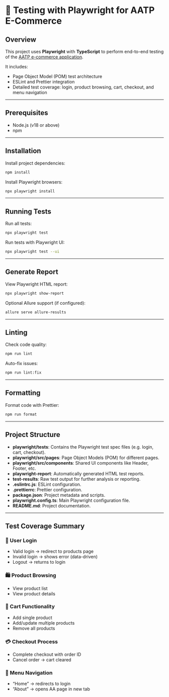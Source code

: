 # 🧪 Testing with Playwright for AATP E-Commerce

## Overview

This project uses **Playwright** with **TypeScript** to perform end-to-end testing of the [AATP e-commerce application](https://aatp.vercel.app/).

It includes:

- Page Object Model (POM) test architecture
- ESLint and Prettier integration
- Detailed test coverage: login, product browsing, cart, checkout, and menu navigation

---

## Prerequisites

- Node.js (v18 or above)
- npm

---

## Installation

Install project dependencies:

```sh
npm install
```

Install Playwright browsers:

```sh
npx playwright install
```

---

## Running Tests

Run all tests:

```sh
npx playwright test
```

Run tests with Playwright UI:

```sh
npx playwright test --ui
```

---

## Generate Report

View Playwright HTML report:

```sh
npx playwright show-report
```

Optional Allure support (if configured):

```sh
allure serve allure-results
```

---

## Linting

Check code quality:

```sh
npm run lint
```

Auto-fix issues:

```sh
npm run lint:fix
```

---

## Formatting

Format code with Prettier:

```sh
npm run format
```

---

## Project Structure

- **playwright/tests**: Contains the Playwright test spec files (e.g. login, cart, checkout).
- **playwright/src/pages**: Page Object Models (POM) for different pages.
- **playwright/src/components**: Shared UI components like Header, Footer, etc.
- **playwright-report**: Automatically generated HTML test reports.
- **test-results**: Raw test output for further analysis or reporting.
- **.eslintrc.js**: ESLint configuration.
- **.prettierrc**: Prettier configuration.
- **package.json**: Project metadata and scripts.
- **playwright.config.ts**: Main Playwright configuration file.
- **README.md**: Project documentation.

---

## Test Coverage Summary

### 🔐 User Login

- Valid login → redirect to products page
- Invalid login → shows error (data-driven)
- Logout → returns to login

### 🛍️ Product Browsing

- View product list
- View product details

### 🛒 Cart Functionality

- Add single product
- Add/update multiple products
- Remove all products

### 💳 Checkout Process

- Complete checkout with order ID
- Cancel order → cart cleared

### 📂 Menu Navigation

- “Home” → redirects to login
- “About” → opens AA page in new tab
